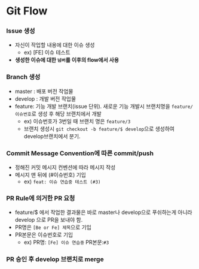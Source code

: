 # Git Flow

### Issue 생성
- 자신이 작업할 내용에 대한 이슈 생성
    - ex) [FE] 이슈 테스트 
- **생성한 이슈에 대한 `넘버`를 이후의 flow에서 사용**

### Branch 생성
- master : 배포 버전 작업물 
- develop : 개발 버전 작업물
- feature: 기능 개발 브랜치(issue 단위). 새로운 기능 개발시 브랜치명을 `feature/이슈번호`로 생성 후 해당 브랜치에서 개발
    - ex) 이슈번호가 3번일 때 브랜치 명은 `feature/3`
    - 브랜치 생성시 `git checkout -b feature/$ develop`으로 생성하여 develop브랜치에서 분기.

### Commit Message Convention에 따른 commit/push
- 정해진 커밋 메시지 컨벤션에 따라 메시지 작성
- 메시지 맨 뒤에 (#이슈번호) 기입
    - ex) `feat: 이슈 연습중 테스트 (#3)`

### PR Rule에 의거한 PR 요청
- feature/$ 에서 작업한 결과물은 바로 master나 develop으로 푸쉬하는게 아니라 develop 으로 PR을 보내야 함.
- PR명은 `[Be or Fe] 제목`으로 기입
- PR본문은 이슈번호로 기입
    - ex) PR명: `[Fe] 이슈 연습중` PR본문:`#3`

### PR 승인 후 develop 브랜치로 merge
